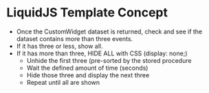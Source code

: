 # LiquidJS Template Concept

* Once the CustomWidget dataset is returned, check and see if the dataset contains more than three events.
* If it has three or less, show all.
* If it has more than three, HIDE ALL with CSS (display: none;)
    * Unhide the first three (pre-sorted by the stored procedure
    * Wait the defined amount of time (seconds)
    * Hide those three and display the next three
    * Repeat until all are shown